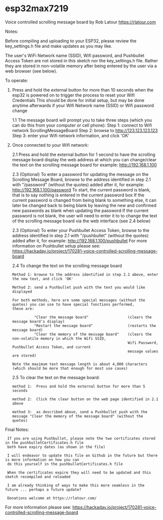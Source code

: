 # esp32max7219
Voice controlled scrolling message board
by Rob Latour https://rlatour.com

Notes:

   Before compiling and uploading to your ESP32, please review the key_settings.h file and make updates as you may like.

   The user's WiFi Network name (SSID), Wifi password, and Pushbullet Access Token are not stored in this sketch nor the key_settings.h file.
   Rather they are stored in non-volatile memory after being entered by the user via a web browser (see below).

To operate:

  1. Press and hold the external button for more than 10 seconds when the esp32 is powered on to trigger the process to reset your Wifi Credentials
     This should be done for initial setup, but may be done anytime afterwards if your Wifi Network name (SSID) or Wifi password change

     1.1 The message board will prompt you to take three steps (which you can do this from your computer or cell phone):
         Step 1:  connect to Wifi network ScrollingMessageBoard
         Step 2:  browse to http://123.123.123.123
         Step 3:  enter your Wifi network information, and click 'OK'

  2. Once connected to your Wifi network:

     2.1 Press and hold the external button for 1 second to have the scrolling message board display the web address at which you can change/clear the text on the scrolling message board
         for example:  http://192.168.1.100

     2.3 (Optional) To enter a password for updating the message on the Scrolling Message Board, browse to the address identified in step 2.1 with "/password" (without the quotes) added after it,
         for example:  http://192.168.1.100/password
         To start, the current password is blank, that is to say nothing is entered in the current password box
         If the current password is changed from being blank to something else, it can later be changed back to being blank by leaving the new and confirmed new passwords as blank when updating the password
         If the current password is not blank, the user will need to enter it to to change the text of the scrolling message board via the web interface (see 2.4 below)

     2.3 (Optional) To enter your Pushbullet Access Token, browse to the address identified in step 2.1 with "/pushbullet" (without the quotes) added after it,
         for example:  http://192.168.1.100/pushbullet
         For more information on Pushbullet setup please see: https://hackaday.io/project/170281-voice-controlled-scrolling-message-board

     2.4 To change the text on the scrolling message board

         Method 1: browse to the address identified in step 2.1 above, enter the new text, and click 'OK'

         Method 2: send a Pushbullet push with the text you would like displayed

         For both methods, here are some special messages (without the quotes) you can use to have special functions performed, 
		 these are:

                   "Clear the message board"                  (clears the message board's display)
                   "Restart the message board"                (restarts the message board)
                   "Clear the memory of the message board"    (clears the non-volatile memory in which the Wifi SSID, 
				                                              Wifi Password, Pushbullet Access Token, and current
 															  message values are stored)

         Note the maximum text message length is about 4,000 characters (which should be more that enough for most use cases)

     2.5 To clear the text on the message board:

         method 1:  Press and hold the external button for more than 5 seconds

         method 2:  Click the clear button on the web page identified in 2.1 above

         method 3:  as described above, send a Pushbullet push with the message "Clear the memory of the message board" (without the quotes)


 Final Notes:

     If you are using Pushbullet, please note the two certificates stored in the pushbulletCertificates.h file
	 both have expiry dates (as shown in the file)

     I will endeavor to update this file on Github in the future but there is more information on how you can
	 do this yourself in the pushbulletCertificates.h file
	 
     When the certificates expire they will need to be updated and this sketch recompiled and reloaded

     I am already thinking of ways to make this more seamless in the future ... perhaps a future update?

     Donations welcome at https://rlatour.com/


For more information please see:
https://hackaday.io/project/170281-voice-controlled-scrolling-message-board